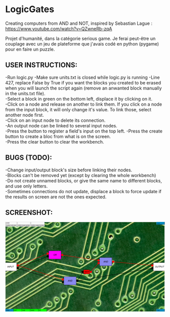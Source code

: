 # LogicGates
Creating computers from AND and NOT, inspired by Sebastian Lague : https://www.youtube.com/watch?v=QZwneRb-zqA

Projet d'humanité, dans la catégorie serious game. Je ferai peut-être un couplage avec un jeu de plateforme que j'avais codé en python (pygame) pour en faire un puzzle.

## USER INSTRUCTIONS:  
-Run logic.py
-Make sure units.txt is closed while logic.py is running
-Line 427, replace False by True if you want the blocks you created to be erased when you will launch the script again (remove an anwanted block manually in the units.txt file).  
-Select a block in green on the bottom left, displace it by clicking on it.   
-Click on a node and release on another to link them. If you click on a node from the input block, it will only change it's value. To link those, select another node first.  
-Click on an input node to delete its connection.  
-An output node can be linked to several input nodes.  
-Press the button to register a field's input on the top left. 
-Press the create button to create a bloc from what is on the screen.  
-Press the clear button to clear the workbench.   


## BUGS (TODO):  
-Change input/output block's size before linking their nodes.   
-Blocks can't be removed yet (except by clearing the whole workbench)  
-Do not create unnamed blocks, or give the same name to different blocks, and use only letters.     
-Sometimes connections do not update, displace a block to force update if the results on screen are not the ones expected.   

## SCREENSHOT:
![solarized palette](https://github.com/Yeb02/LogicGates/blob/main/screenshot.png)
